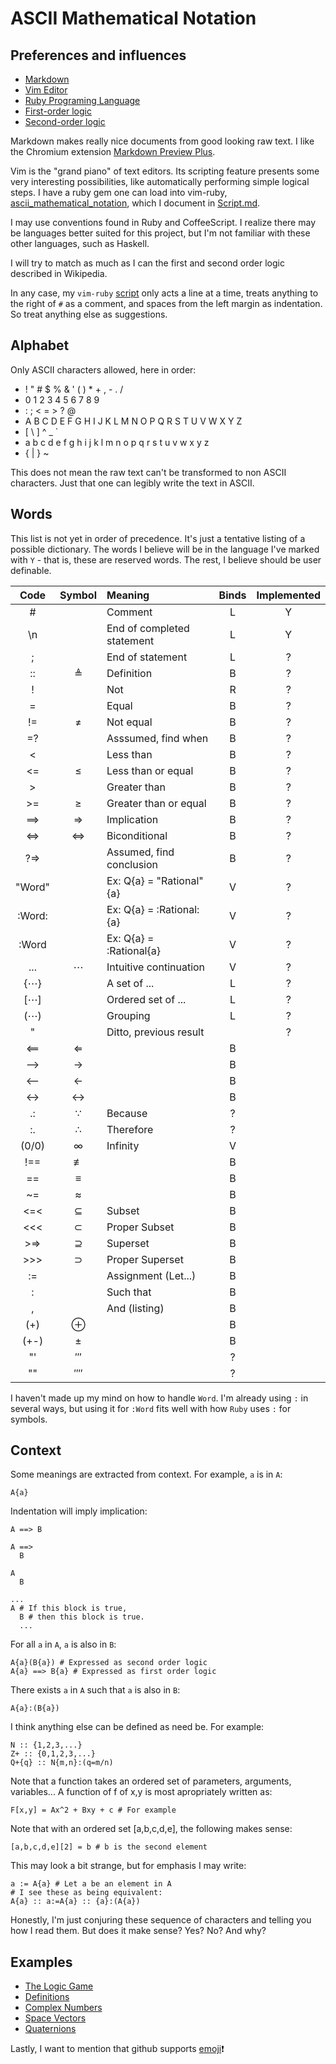 # ASCII Mathematical Notation

## Preferences and influences

* [Markdown](http://en.wikipedia.org/wiki/Markdown)
* [Vim Editor](http://www.vim.org)
* [Ruby Programing Language](http://www.ruby-lang.org)
* [First-order logic](http://en.wikipedia.org/wiki/First-order_logic)
* [Second-order logic](http://en.wikipedia.org/wiki/Second-order_logic)

Markdown makes really nice documents from good looking raw text.
I like the Chromium extension
[Markdown Preview Plus](https://chrome.google.com/webstore/detail/markdown-preview-plus/febilkbfcbhebfnokafefeacimjdckgl).

Vim is the "grand piano" of text editors.
Its scripting feature presents some very interesting possibilities,
like automatically performing simple logical steps.
I have a ruby gem one can load into vim-ruby,
[ascii_mathematical_notation](https://rubygems.org/gems/ascii_mathematical_notation),
which I document in [Script.md](Script.md).

I may use conventions found in Ruby and CoffeeScript.
I realize there may be languages better suited for this project, but
I'm not familiar with these other languages, such as Haskell.

I will try to match as much as I can the first and second order logic described in Wikipedia.

In any case, my `vim-ruby` [script](Script.md) only acts a line at a time,
treats anything to the right of `#` as a comment, and
spaces from the left margin as indentation.
So treat anything else as suggestions.

## Alphabet

Only ASCII characters allowed, here in order:

-  ! " # $ % & ' ( ) * + , - . /
-  0 1 2 3 4 5 6 7 8 9
-  : ; < = > ? @ 
-  A B C D E F G H I J K L M N O P Q R S T U V W X Y Z
-  [ \ ] ^ _ ` 
-  a b c d e f g h i j k l m n o p q r s t u v w x y z
-  { | } ~

This does not mean the raw text can't be transformed to non ASCII characters.
Just that one can legibly write the text in ASCII.

## Words

This list is not yet in order of precedence.
It's just a tentative listing of a possible dictionary.
The words I believe will be in the language I've marked with `Y` -
that is, these are reserved words.
The rest, I believe should be user definable.

| Code   | Symbol | Meaning                    | Binds | Implemented |
|:------:|:------:|:---------------------------|:-----:|:-----------:|
| #      |        | Comment                    | L     | Y           |
| \n     |        | End of completed statement | L     | Y           |
| ;      |        | End of statement           | L     | ?           |
| ::     | ≜      | Definition                 | B     | ?           |
| !      |        | Not                        | R     | ?           |
| =      |        | Equal                      | B     | ?           |
| !=     | ≠      | Not equal                  | B     | ?           |
| =?     |        | Asssumed, find when        | B     | ?           |
| <      |        | Less than                  | B     | ?           |
| <=     | ≤      | Less than or equal         | B     | ?           |
| >      |        | Greater than               | B     | ?           |
| >=     | ≥      | Greater than or equal      | B     | ?           |
| ==>    | ⇒      | Implication                | B     | ?           |
| <=>    | ⇔      | Biconditional              | B     | ?           |
| ?=>    |        | Assumed, find conclusion   | B     | ?           |
| "Word" |        | Ex: Q{a} = "Rational"{a}   | V     | ?           |
| :Word: |        | Ex: Q{a} = :Rational:{a}   | V     | ?           |
| :Word  |        | Ex: Q{a} = :Rational{a}    | V     | ?           |
| ...    | ⋯      | Intuitive continuation     | V     | ?           |
| {⋯}    |        | A set of ...               | L     | ?           |
| [⋯]    |        | Ordered set of ...         | L     | ?           |
| (⋯)    |        | Grouping                   | L     | ?           |
| "      |        | Ditto, previous result     |       | ?           |
| <==    | ⇐      |                            | B     |             |
| -->    | →      |                            | B     |             |
| <--    | ←      |                            | B     |             |
| <->    | ↔      |                            | B     |             |
| .:     | ∵      | Because                    | ?     |             |
| :.     | ∴      | Therefore                  | ?     |             |
| (0/0)  | ∞      | Infinity                   | V     |             |
| !==    | ≢      |                            | B     |             |
| ==     | ≡      |                            | B     |             |
| ~=     | ≈      |                            | B     |             |
| <=<    | ⊆      | Subset                     | B     |             |
| <<<    | ⊂      | Proper Subset              | B     |             |
| >=>    | ⊇      | Superset                   | B     |             |
| >>>    | ⊃      | Proper Superset            | B     |             |
| :=     |        | Assignment (Let...)        | B     |             |
| :      |        | Such that                  | B     |             |
| ,      |        | And (listing)              | B     |             |
| (+)    | ⊕      |                            | B     |             |
| (+-)   | ±      |                            | B     |             |
| "'     | ‴      |                            | ?     |             |
| ""     | ⁗      |                            | ?     |             |

I haven't made up my mind on how to handle `Word`.
I'm already using `:` in several ways, but
using it for `:Word` fits well with how `Ruby` uses `:` for symbols.

## Context

Some meanings are extracted from context.  For example, `a` is in `A`:

    A{a}

Indentation will imply implication:

    A ==> B

    A ==>
      B

    A
      B

    ...
    A # If this block is true,
      B # then this block is true.
      ...

For all `a` in `A`, `a` is also in `B`:

    A{a}(B{a}) # Expressed as second order logic
    A{a} ==> B{a} # Expressed as first order logic

There exists `a` in `A` such that `a` is also in `B`:

    A{a}:(B{a})

I think anything else can be defined as need be.  For example:

    N :: {1,2,3,...}
    Z+ :: {0,1,2,3,...}
    Q+{q} :: N{m,n}:(q=m/n)

Note that a function takes an ordered set of parameters, arguments, variables...
A function of f of x,y is most apropriately written as:

    F[x,y] = Ax^2 + Bxy + c # For example

Note that with an ordered set [a,b,c,d,e], the following makes sense:

    [a,b,c,d,e][2] = b # b is the second element

This may look a bit strange, but for emphasis I may write:

    a := A{a} # Let a be an element in A
    # I see these as being equivalent:
    A{a} :: a:=A{a} :: {a}:(A{a})

Honestly, I'm just conjuring these sequence of characters and telling you how I read them.
But does it make sense?  Yes?  No?  And why?

## Examples

* [The Logic Game](examples/LogicGame.md)
* [Definitions](examples/Definitions.md)
* [Complex Numbers](examples/ComplexNumbers.md)
* [Space Vectors](examples/SpaceVectors.md)
* [Quaternions](examples/Quaternions.md)

Lastly, I want to mention that github supports
[emoji](http://www.emoji-cheat-sheet.com):heavy_exclamation_mark:
